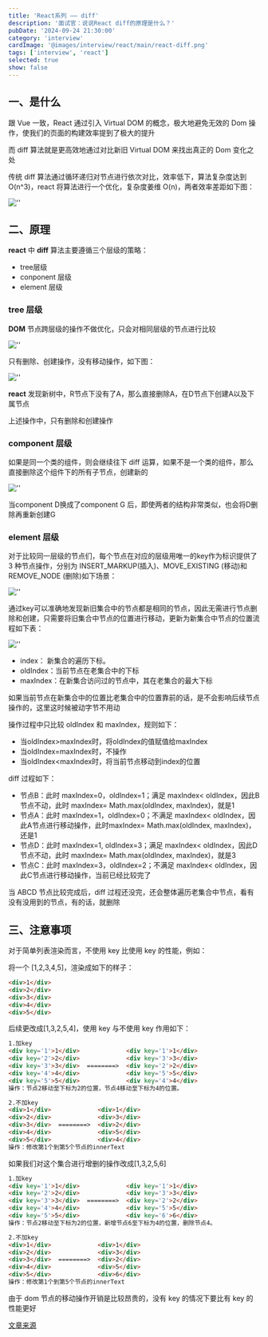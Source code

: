 ```yaml
---
title: 'React系列 —— diff'
description: '面试官：说说React diff的原理是什么？'
pubDate: '2024-09-24 21:30:00'
category: 'interview'
cardImage: '@images/interview/react/main/react-diff.png'
tags: ['interview', 'react']
selected: true
show: false
---
```


## 一、是什么

跟 Vue 一致，React 通过引入 Virtual DOM 的概念，极大地避免无效的 Dom 操作，使我们的页面的构建效率提到了极大的提升

而 diff 算法就是更高效地通过对比新旧 Virtual DOM 来找出真正的 Dom 变化之处

传统 diff 算法通过循环递归对节点进行依次对比，效率低下，算法复杂度达到 O(n^3)，react 将算法进行一个优化，复杂度姜维 O(n)，两者效率差距如下图：

![''](@images/interview/react/react-diff/image4.png)

## 二、原理

**react** 中 **diff** 算法主要遵循三个层级的策略：

- tree层级
- conponent 层级
- element 层级

### tree 层级

**DOM** 节点跨层级的操作不做优化，只会对相同层级的节点进行比较

![''](@images/interview/react/react-diff/image.png)

只有删除、创建操作，没有移动操作，如下图：

![''](@images/interview/react/react-diff/image2.png)

**react** 发现新树中，R节点下没有了A，那么直接删除A，在D节点下创建A以及下属节点

上述操作中，只有删除和创建操作

### component 层级

如果是同一个类的组件，则会继续往下 diff 运算，如果不是一个类的组件，那么直接删除这个组件下的所有子节点，创建新的

![''](@images/interview/react/react-diff/image3.png)

当component D换成了component G 后，即使两者的结构非常类似，也会将D删除再重新创建G

### element 层级

​	对于比较同一层级的节点们，每个节点在对应的层级用唯一的key作为标识提供了 3 种节点操作，分别为 INSERT_MARKUP(插入)、MOVE_EXISTING (移动)和 REMOVE_NODE (删除)如下场景：

![''](@images/interview/react/react-diff/image5.png)

​	通过key可以准确地发现新旧集合中的节点都是相同的节点，因此无需进行节点删除和创建，只需要将旧集合中节点的位置进行移动，更新为新集合中节点的位置流程如下表：

![''](@images/interview/react/react-diff/image6.png)

- index： 新集合的遍历下标。
- oldIndex：当前节点在老集合中的下标
- maxIndex：在新集合访问过的节点中，其在老集合的最大下标

如果当前节点在新集合中的位置比老集合中的位置靠前的话，是不会影响后续节点操作的，这里这时候被动字节不用动

操作过程中只比较 oldIndex 和 maxIndex，规则如下：

- 当oldIndex>maxIndex时，将oldIndex的值赋值给maxIndex
- 当oldIndex=maxIndex时，不操作
- 当oldIndex<maxIndex时，将当前节点移动到index的位置

diff 过程如下：

- 节点B：此时 maxIndex=0，oldIndex=1；满足 maxIndex< oldIndex，因此B节点不动，此时 maxIndex= Math.max(oldIndex, maxIndex)，就是1
- 节点A：此时 maxIndex=1，oldIndex=0；不满足 maxIndex< oldIndex，因此A节点进行移动操作，此时maxIndex= Math.max(oldIndex, maxIndex)，还是1
- 节点D：此时 maxIndex=1, oldIndex=3；满足 maxIndex< oldIndex，因此D节点不动，此时 maxIndex= Math.max(oldIndex, maxIndex)，就是3
- 节点C：此时 maxIndex=3，oldIndex=2；不满足 maxIndex< oldIndex，因此C节点进行移动操作，当前已经比较完了

当 ABCD 节点比较完成后，diff 过程还没完，还会整体遍历老集合中节点，看有没有没用到的节点，有的话，就删除

## 三、注意事项

对于简单列表渲染而言，不使用 key 比使用 key 的性能，例如：

将一个 [1,2,3,4,5]，渲染成如下的样子：

```html
<div>1</div>
<div>2</div>
<div>3</div>
<div>4</div>
<div>5</div>
```

后续更改成[1,3,2,5,4]，使用 key 与不使用 key 作用如下：

```html
1.加key
<div key='1'>1</div>             <div key='1'>1</div>     
<div key='2'>2</div>             <div key='3'>3</div>  
<div key='3'>3</div>  ========>  <div key='2'>2</div>  
<div key='4'>4</div>             <div key='5'>5</div>  
<div key='5'>5</div>             <div key='4'>4</div>  
操作：节点2移动至下标为2的位置，节点4移动至下标为4的位置。

2.不加key
<div>1</div>             <div>1</div>     
<div>2</div>             <div>3</div>  
<div>3</div>  ========>  <div>2</div>  
<div>4</div>             <div>5</div>  
<div>5</div>             <div>4</div>  
操作：修改第1个到第5个节点的innerText
```

如果我们对这个集合进行增删的操作改成[1,3,2,5,6]

```html
1.加key
<div key='1'>1</div>             <div key='1'>1</div>     
<div key='2'>2</div>             <div key='3'>3</div>  
<div key='3'>3</div>  ========>  <div key='2'>2</div>  
<div key='4'>4</div>             <div key='5'>5</div>  
<div key='5'>5</div>             <div key='6'>6</div>  
操作：节点2移动至下标为2的位置，新增节点6至下标为4的位置，删除节点4。

2.不加key
<div>1</div>             <div>1</div>     
<div>2</div>             <div>3</div>  
<div>3</div>  ========>  <div>2</div>  
<div>4</div>             <div>5</div>  
<div>5</div>             <div>6</div> 
操作：修改第1个到第5个节点的innerText
```

由于 dom 节点的移动操作开销是比较昂贵的，没有 key 的情况下要比有 key 的性能更好

[文章来源](https://vue3js.cn/interview/React/diff.html)
